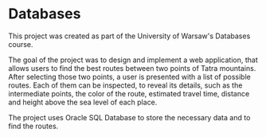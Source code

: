 # Databases

This project was created as part of the University of Warsaw's Databases course.

The goal of the project was to design and implement a web application, that allows users to find the best routes between two points of Tatra mountains. After selecting those two points, a user is presented with a list of possible routes. Each of them can be inspected, to reveal its details, such as the intermediate points, the color of the route, estimated travel time, distance and height above the sea level of each place.

The project uses Oracle SQL Database to store the necessary data and to find the routes.
